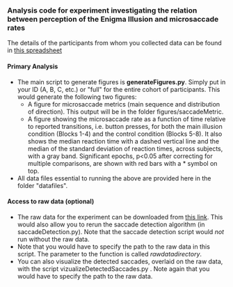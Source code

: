 ### Analysis code for experiment investigating the relation between perception of the Enigma Illusion and microsaccade rates

The details of the participants from whom you collected data can be found in [this spreadsheet](https://docs.google.com/spreadsheets/d/1fhUSIICf9VUJdbGJ3jSWCKc3_1ejxcW0oUEZCijZA_g/edit?usp=sharing)

#### Primary Analysis

- The main script to generate figures is **generateFigures.py**. Simply put in your ID (A, B, C, etc.) or "full" for the entire cohort of participants. This would generate the following two figures:
    - A figure for microsaccade metrics (main sequence and distribution of direction). This output will be in the folder figures/saccadeMetric.
    - A figure showing the microsaccade rate as a function of time relative to reported transitions, i.e. button presses, for both the main illusion condition (Blocks 1-4) and the control condition (Blocks 5-8). It also shows the median reaction time with a dashed vertical line and the median of the standard deviation of reaction times, across subjects, with a gray band. Significant epochs, p<0.05 after correcting for multiple comparisons, are shown with red bars with a * symbol on top.
- All data files essential to running the above are provided here in the folder "datafiles".

#### Access to raw data (optional)

- The raw data for the experiment can be downloaded from [this link](https://syncandshare.lrz.de/getlink/fiCY8ypeRQ5C5Mz6vFVzAN/rawdata_empra25.zip). This would also allow you to rerun the saccade detection algorithm (in saccadeDetection.py). Note that the saccade detection script would _not_ run without the raw data.
- Note that you would have to specify the path to the raw data in this script. The parameter to the function is called _rawdatadirectory_.
- You can also visualize the detected saccades, overlaid on the raw data, with the script vizualizeDetectedSaccades.py . Note again that you would have to specify the path to the raw data. 

